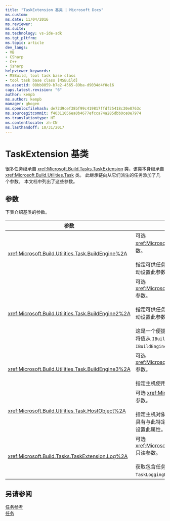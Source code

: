 ```yaml
---
title: "TaskExtension 基类 | Microsoft Docs"
ms.custom: 
ms.date: 11/04/2016
ms.reviewer: 
ms.suite: 
ms.technology: vs-ide-sdk
ms.tgt_pltfrm: 
ms.topic: article
dev_langs:
- VB
- CSharp
- C++
- jsharp
helpviewer_keywords:
- MSBuild, tool task base class
- tool task base class [MSBuild]
ms.assetid: 08bb8059-b7e2-4565-89ba-d9034d4f0e16
caps.latest.revision: "6"
author: kempb
ms.author: kempb
manager: ghogen
ms.openlocfilehash: de72d9cef38bf99c419817ffdf25418c30e8763c
ms.sourcegitcommit: f40311056ea0b4677efcca74a285dbb0ce0e7974
ms.translationtype: HT
ms.contentlocale: zh-CN
ms.lasthandoff: 10/31/2017
---
```

# <a name="taskextension-base-class"></a>TaskExtension 基类
很多任务继承自 <xref:Microsoft.Build.Tasks.TaskExtension> 类，该类本身继承自 <xref:Microsoft.Build.Utilities.Task> 类。 此继承链向从它们派生的任务添加了几个参数。 本文档中列出了这些参数。  
  
## <a name="parameters"></a>参数  
 下表介绍基类的参数。  
  
|参数|描述|  
|---------------|-----------------|  
|<xref:Microsoft.Build.Utilities.Task.BuildEngine%2A>|可选 <xref:Microsoft.Build.Framework.IBuildEngine> 参数。<br /><br /> 指定可供任务使用的生成引擎接口。 生成引擎会自动设置此参数，以允许任务回调到其中。|  
|<xref:Microsoft.Build.Utilities.Task.BuildEngine2%2A>|可选 <xref:Microsoft.Build.Framework.IBuildEngine2> 参数。<br /><br /> 指定可供任务使用的生成引擎接口。 生成引擎会自动设置此参数，以允许任务回调到其中。<br /><br /> 这是一个便捷属性，使从此类继承的任务作者不必将值从 `IBuildEngine` 强制转换为 `IBuildEngine2`。|  
|<xref:Microsoft.Build.Utilities.Task.BuildEngine3%2A>|可选 <xref:Microsoft.Build.Framework.IBuildEngine3> 参数。<br /><br /> 指定主机使用的生成引擎接口。|  
|<xref:Microsoft.Build.Utilities.Task.HostObject%2A>|可选 <xref:Microsoft.Build.Framework.ITaskHost> 参数。<br /><br /> 指定主机对象实例（可以为 null）。 如果主机 IDE 具有与此特定任务关联的主机对象，则生成引擎会设置此属性。|  
|<xref:Microsoft.Build.Tasks.TaskExtension.Log%2A>|可选 <xref:Microsoft.Build.Utilities.TaskLoggingHelper> 只读参数。<br /><br /> 获取包含任务日志记录方法的 `TaskLoggingHelperExtension` 对象。|  
  
## <a name="see-also"></a>另请参阅  
 [任务参考](../msbuild/msbuild-task-reference.md)   
 [任务](../msbuild/msbuild-tasks.md)